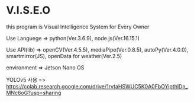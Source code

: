 # V.I.S.E.O

this program is Visual Intelligence System for Every Owner

Use Languege => python(Ver.3.6.9), node.js(Ver.16.15.1)

Use API(lib) => openCV(Ver.4.5.5), mediaPipe(Ver.0.8.5), autoPy(Ver.4.0.0), smartmirror(JS), openData for weather(Ver.2.5)

environment => Jetson Nano OS

YOLOv5 사용 => https://colab.research.google.com/drive/1rvtaHSWUC5K0A0FbOYipthlDn_MNc6oG?usp=sharing
